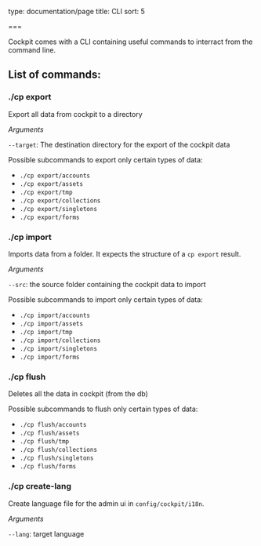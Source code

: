 type: documentation/page
title: CLI
sort: 5

===

Cockpit comes with a CLI containing useful commands to interract from the command line.


## List of commands:

### ./cp export

Export all data from cockpit to a directory

_Arguments_

`--target`: The destination directory for the export of the cockpit data

Possible subcommands to export only certain types of data:

- `./cp export/accounts`
- `./cp export/assets`
- `./cp export/tmp`
- `./cp export/collections`
- `./cp export/singletons`
- `./cp export/forms`

### ./cp import

Imports data from a folder. It expects the structure of a `cp export` result.

_Arguments_

`--src`: the source folder containing the cockpit data to import

Possible subcommands to import only certain types of data:

 - `./cp import/accounts`
 - `./cp import/assets`
 - `./cp import/tmp`
 - `./cp import/collections`
 - `./cp import/singletons`
 - `./cp import/forms`


### ./cp flush

Deletes all the data in cockpit (from the db)

Possible subcommands to flush only certain types of data:

- `./cp flush/accounts`
- `./cp flush/assets`
- `./cp flush/tmp`
- `./cp flush/collections`
- `./cp flush/singletons`
- `./cp flush/forms`


### ./cp create-lang

Create language file for the admin ui in `config/cockpit/i18n`.

_Arguments_

`--lang`: target language
